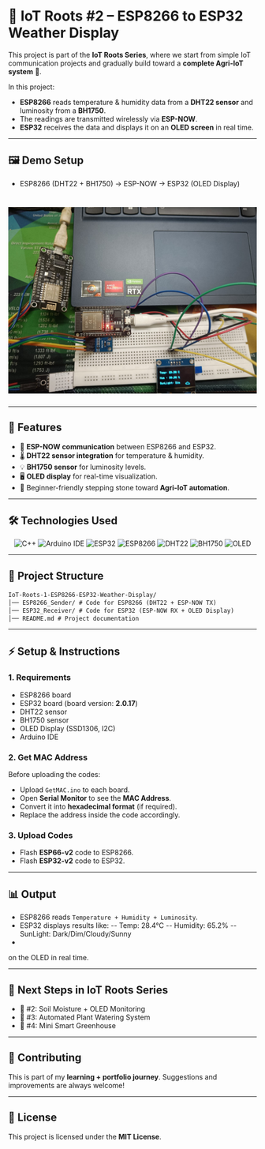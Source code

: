 # 🌱 IoT Roots #2 – ESP8266 to ESP32 Weather Display

This project is part of the **IoT Roots Series**, where we start from simple IoT communication projects and gradually build toward a **complete Agri-IoT system** 🌾.  

In this project:  
- **ESP8266** reads temperature & humidity data from a **DHT22 sensor** and luminosity from a **BH1750**.  
- The readings are transmitted wirelessly via **ESP-NOW**.  
- **ESP32** receives the data and displays it on an **OLED screen** in real time.  

---

## 🖼️ Demo Setup

- ESP8266 (DHT22 + BH1750) -> ESP-NOW -> ESP32 (OLED Display)

# <img src="sss.jpg" alt="screenshot"></img>


---

## 🚀 Features
- 📡 **ESP-NOW communication** between ESP8266 and ESP32.  
- 🌡️ **DHT22 sensor integration** for temperature & humidity. 
- 💡  **BH1750 sensor** for luminosity levels.
- 🖥️ **OLED display** for real-time visualization.  
- 🔌 Beginner-friendly stepping stone toward **Agri-IoT automation**.  

---

## 🛠️ Technologies Used
<div align="center">

![C++](https://img.shields.io/badge/C++-00599C?style=for-the-badge&logo=c%2B%2B&logoColor=white)
![Arduino IDE](https://img.shields.io/badge/Arduino_IDE-00979D?style=for-the-badge&logo=arduino&logoColor=white)
![ESP32](https://img.shields.io/badge/ESP32-black?style=for-the-badge&logo=espressif&logoColor=white)
![ESP8266](https://img.shields.io/badge/ESP8266-grey?style=for-the-badge&logo=espressif&logoColor=white)
![DHT22](https://img.shields.io/badge/DHT22-Sensor-blue?style=for-the-badge)
![BH1750](https://img.shields.io/badge/BH1750-Sensor-white?style=for-the-badge)
![OLED](https://img.shields.io/badge/OLED-Display-purple?style=for-the-badge)

</div>

---

## 📂 Project Structure
```
IoT-Roots-1-ESP8266-ESP32-Weather-Display/
│── ESP8266_Sender/ # Code for ESP8266 (DHT22 + ESP-NOW TX)
│── ESP32_Receiver/ # Code for ESP32 (ESP-NOW RX + OLED Display)
│── README.md # Project documentation
```


---

## ⚡ Setup & Instructions

### 1. Requirements
- ESP8266 board  
- ESP32 board (board version: **2.0.17**)  
- DHT22 sensor
- BH1750 sensor
- OLED Display (SSD1306, I2C)  
- Arduino IDE  

### 2. Get MAC Address
Before uploading the codes:  
- Upload `GetMAC.ino` to each board.  
- Open **Serial Monitor** to see the **MAC Address**.  
- Convert it into **hexadecimal format** (if required).  
- Replace the address inside the code accordingly.  

### 3. Upload Codes
- Flash **ESP66-v2** code to ESP8266.  
- Flash **ESP32-v2** code to ESP32.  

---

## 📊 Output
- ESP8266 reads `Temperature + Humidity + Luminosity`.  
- ESP32 displays results like:
  -- Temp: 28.4°C
  -- Humidity: 65.2%
  -- SunLight: Dark/Dim/Cloudy/Sunny
- 
on the OLED in real time.  

---

## 🔮 Next Steps in IoT Roots Series
- 🌱 #2: Soil Moisture + OLED Monitoring  
- 🌱 #3: Automated Plant Watering System  
- 🌱 #4: Mini Smart Greenhouse  

---

## 🤝 Contributing
This is part of my **learning + portfolio journey**. Suggestions and improvements are always welcome!  

---

## 📜 License
This project is licensed under the **MIT License**.  

  
  


